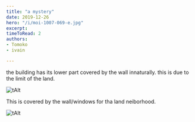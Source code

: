 ```yaml
---
title: "a mystery"
date: 2019-12-26
hero: "/i/moi-1007-069-e.jpg"
excerpt: 
timeToRead: 2
authors:
- Tomoko
- ivain

---
```


the building has its lower part covered by the wall innaturally.
this is due to the limit of the land.

![tAlt](/i/moi-1007-069.jpg) 

This is covered by the wall/windows for tha land neiborhood.

![tAlt](/i/moi-1007-078.jpg) 

